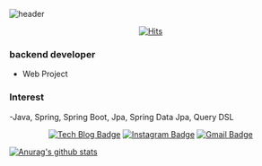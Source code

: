 ![header](https://capsule-render.vercel.app/api?type=wave&color=green&height=300&section=header&text=capsule%20render&fontSize=90)
<!--
**yumyeonghan/yumyeonghan** is a ✨ _special_ ✨ repository because its `README.md` (this file) appears on your GitHub profile.

Here are some ideas to get you started:

- 🔭 I’m currently working on ...
- 🌱 I’m currently learning ...
- 👯 I’m looking to collaborate on ...
- 🤔 I’m looking for help with ...
- 💬 Ask me about ...
- 📫 How to reach me: ...
- 😄 Pronouns: ...
- ⚡ Fun fact: ...
-->
<div align=center>

[![Hits](https://hits.seeyoufarm.com/api/count/incr/badge.svg?url=https%3A%2F%2Fgithub.com%2Fyumyeonghan&count_bg=%2379C83D&title_bg=%23555555&icon=&icon_color=%23E7E7E7&title=hits&edge_flat=false)](https://hits.seeyoufarm.com)

</div>

### backend developer
- Web Project

### Interest
-Java, Spring, Spring Boot, Jpa, Spring Data Jpa, Query DSL


<div align=center>

[![Tech Blog Badge](http://img.shields.io/badge/-Tech%20blog-black?style=flat-square&logo=github&link=https://zzsza.github.io/)](#) 
[![Instagram Badge](https://img.shields.io/badge/-Instagram-dd2a7b?style=flat-square&logo=instagram&logoColor=white&link=https://www.instagram.com/audgkss/)](https://www.instagram.com/audgkss/) 
[![Gmail Badge](https://img.shields.io/badge/-Gmail-d14836?style=flat-square&logo=Gmail&logoColor=white&link=mailto:office991013@gmail.com)](mailto:office991013@gmail.com)
</div>

[![Anurag's github stats](https://github-readme-stats.vercel.app/api?username=yumyeonghan)](https://github.com/anuraghazra/github-readme-stats)
